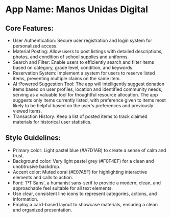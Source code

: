# **App Name**: Manos Unidas Digital

## Core Features:

- User Authentication: Secure user registration and login system for personalized access.
- Material Posting: Allow users to post listings with detailed descriptions, photos, and condition of school supplies and uniforms.
- Search and Filter: Enable users to efficiently search and filter items based on category, grade level, condition, and keywords.
- Reservation System: Implement a system for users to reserve listed items, preventing multiple claims on the same item.
- AI-Powered Suggestion Tool: The app will intelligently suggest donation items based on user profiles, location and identified community needs, serving as a valuable tool for thoughtful resource allocation. The app suggests only items currently listed, with preference given to items most likely to be helpful based on the user's preferences and previously viewed items.
- Transaction History: Keep a list of posted items to track claimed materials for historical user statistics.

## Style Guidelines:

- Primary color: Light pastel blue (#A7D1AB) to create a sense of calm and trust.
- Background color: Very light pastel grey (#F0F4EF) for a clean and unobtrusive backdrop.
- Accent color: Muted coral (#E07A5F) for highlighting interactive elements and calls to action.
- Font: 'PT Sans', a humanist sans-serif to provide a modern, clean, and approachable feel suitable for all text elements.
- Use clear, consistent line icons to represent categories, actions, and information.
- Employ a card-based layout to showcase materials, ensuring a clean and organized presentation.